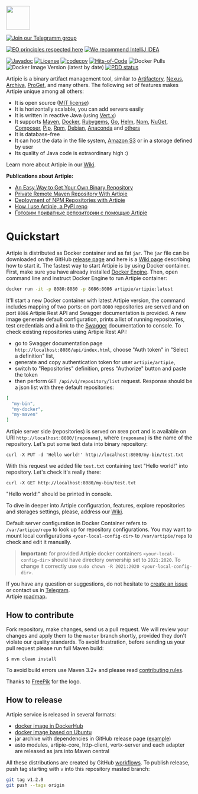 <a href="http://artipie.com"><img src="https://www.artipie.com/logo.svg" width="64px" height="64px"/></a>

[![Join our Telegramm group](https://img.shields.io/badge/Join%20us-Telegram-blue?&logo=telegram&?link=http://right&link=http://t.me/artipie)](http://t.me/artipie)

[![EO principles respected here](https://www.elegantobjects.org/badge.svg)](https://www.elegantobjects.org)
[![We recommend IntelliJ IDEA](https://www.elegantobjects.org/intellij-idea.svg)](https://www.jetbrains.com/idea/)

[![Javadoc](http://www.javadoc.io/badge/com.artipie/artipie.svg)](http://www.javadoc.io/doc/com.artipie/artipie)
[![License](https://img.shields.io/badge/license-MIT-green.svg)](https://github.com/artipie/artipie/blob/master/LICENSE.txt)
[![codecov](https://codecov.io/gh/artipie/artipie/branch/master/graph/badge.svg)](https://app.codecov.io/gh/artipie/artipie)
[![Hits-of-Code](https://hitsofcode.com/github/artipie/artipie)](https://hitsofcode.com/view/github/artipie/artipie)
![Docker Pulls](https://img.shields.io/docker/pulls/artipie/artipie)
![Docker Image Version (latest by date)](https://img.shields.io/docker/v/artipie/artipie?label=DockerHub&sort=date)
[![PDD status](http://www.0pdd.com/svg?name=artipie/artipie)](http://www.0pdd.com/p?name=artipie/artipie)

Artipie is a binary artifact management tool, similar to
[Artifactory](https://jfrog.com/artifactory/),
[Nexus](https://www.sonatype.com/product-nexus-repository),
[Archiva](https://archiva.apache.org/),
[ProGet](https://inedo.com/proget),
and many others.
The following set of features makes Artipie unique among all others:

  * It is open source ([MIT license](https://github.com/artipie/artipie/blob/master/LICENSE.txt))
  * It is horizontally scalable, you can add servers easily
  * It is written in reactive Java (using [Vert.x](https://vertx.io/))
  * It supports
    [Maven](https://github.com/artipie/artipie/wiki/maven),
    [Docker](https://github.com/artipie/artipie/wiki/docker),
    [Rubygems](https://github.com/artipie/artipie/wiki/gem),
    [Go](https://github.com/artipie/artipie/wiki/go),
    [Helm](https://github.com/artipie/artipie/wiki/helm),
    [Npm](https://github.com/artipie/artipie/wiki/npm),
    [NuGet](https://github.com/artipie/artipie/wiki/nuget),
    [Composer](https://github.com/artipie/artipie/wiki/composer),
    [Pip](https://github.com/artipie/artipie/wiki/pypi),
    [Rpm](https://github.com/artipie/artipie/wiki/rpm),
    [Debian](https://github.com/artipie/artipie/wiki/debian),
    [Anaconda](https://github.com/artipie/artipie/wiki/anaconda)
    and [others](https://github.com/artipie/artipie/wiki/Configuration-Repository#supported-repository-types)
  * It is database-free
  * It can host the data in the file system, [Amazon S3](https://aws.amazon.com/s3/) or in a storage defined by user
  * Its quality of Java code is extraordinary high :)

Learn more about Artipie in our [Wiki](https://github.com/artipie/artipie/wiki).

**Publications about Artipie:**
- [An Easy Way to Get Your Own Binary Repository](https://dzone.com/articles/easy-way-to-get-your-own-binary-repository#)
- [Private Remote Maven Repository With Artipie](https://dzone.com/articles/private-remote-maven-repository-with-artipie-1)
- [Deployment of NPM Repositories with Artipie](https://dev.to/andpopov/deployment-of-npm-repositories-with-artipie-30co)
- [How I use Artipie, a PyPI repo](https://opensource.com/article/22/12/python-package-index-repository-artipie)
- [Готовим приватные репозитории с помощью Artipie](https://habr.com/ru/post/687394/)


# Quickstart

Artipie is distributed as Docker container and as fat `jar`. The `jar` file can be downloaded on the
GitHub [release page](https://github.com/artipie/artipie/releases) and here is a 
[Wiki page](https://github.com/artipie/artipie/wiki#how-to-start-artipie-service-with-a-maven-proxy-repository) describing how to start it.
The fastest way to start Artipie is by using Docker container. First, make sure you have already installed [Docker Engine](https://docs.docker.com/get-docker/).
Then, open command line and instruct Docker Engine to run Artipie container:

```bash
docker run -it -p 8080:8080 -p 8086:8086 artipie/artipie:latest
```

It'll start a new Docker container with latest Artipie version, the command includes mapping of two 
ports: on port `8080` repositories are served and on port `8086` Artipie Rest API and Swagger 
documentation is provided.
A new image generate default configuration, prints a list of running repositories, test 
credentials and a link to the [Swagger](https://swagger.io/) documentation to console. To check 
existing repositories using Artipie Rest API:
- go to Swagger documentation page `http://localhost:8086/api/index.html`, 
choose "Auth token" in "Select a definition" list,
- generate and copy authentication token for user `artipie/artipie`,  
- switch to "Repositories" definition, press "Authorize" button and paste the token 
- then perform `GET /api/v1/repository/list` request. 
Response should be a json list with three default repositories:
```json
[
  "my-bin",
  "my-docker",
  "my-maven"
]
```
Artipie server side (repositories) is served on `8080` port and is available on URI 
`http://localhost:8080/{reponame}`, where `{reponame}` is the name of the repository. 
Let's put some text data into binary repository:
```commandline
curl -X PUT -d 'Hello world!' http://localhost:8080/my-bin/test.txt
```
With this request we added file `test.txt` containing text "Hello world!" into repository. Let's check
it's really there:
```commandline
curl -X GET http://localhost:8080/my-bin/test.txt
```
"Hello world!" should be printed in console.

To dive in deeper into Artipie configuration, features, explore repositories and storages settings,
please, address our [Wiki](https://github.com/artipie/artipie/wiki).

Default server configuration in Docker Container refers to `/var/artipie/repo` to look up for
repository configurations. You may want to mount local configurations `<your-local-config-dir>` 
to `/var/artipie/repo` to check and edit it manually.

> **Important:** for provided Artipie docker containers `<your-local-config-dir>` should have directory ownership set to `2021:2020`. To change it correctly use `sudo chown -R 2021:2020 <your-local-config-dir>`.

If you have any question or suggestions, do not hesitate to [create an issue](https://github.com/artipie/artipie/issues/new) or contact us in
[Telegram](https://t.me/artipie).  
Artipie [roadmap](https://github.com/orgs/artipie/projects/3).

## How to contribute

Fork repository, make changes, send us a pull request. We will review
your changes and apply them to the `master` branch shortly, provided
they don't violate our quality standards. To avoid frustration, before
sending us your pull request please run full Maven build:

```
$ mvn clean install
```

To avoid build errors use Maven 3.2+ and please read 
[contributing rules](https://github.com/artipie/artipie/blob/master/CONTRIBUTING.md).

Thanks to [FreePik](https://www.freepik.com/free-photos-vectors/party) for the logo.

## How to release

Artipie service is released in several formats: 
- [docker image in DockerHub](https://hub.docker.com/r/artipie/artipie)
- [docker image based on Ubuntu](https://hub.docker.com/r/artipie/artipie-ubuntu)
- jar archive with dependencies in GitHub release page ([example](https://github.com/artipie/artipie/releases/tag/v0.30.1))
- asto modules, artipie-core, http-client, vertx-server and each adapter are released as jars into Maven central

All these distributions are created by GitHub [workflows](.github/workflows). To
publish release, push tag starting with `v` into this repository masted branch:
```bash
git tag v1.2.0
git push --tags origin
```
